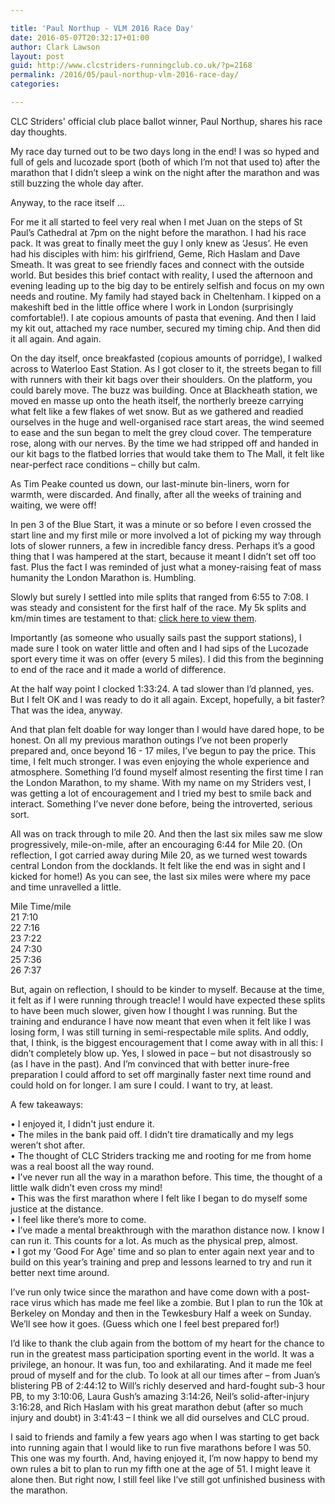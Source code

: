 ```yaml
---

title: 'Paul Northup - VLM 2016 Race Day'
date: 2016-05-07T20:32:17+01:00
author: Clark Lawson
layout: post
guid: http://www.clcstriders-runningclub.co.uk/?p=2168
permalink: /2016/05/paul-northup-vlm-2016-race-day/
categories:

---
```

CLC Striders' official club place ballot winner, Paul Northup, shares his race day thoughts.<!--more-->

My race day turned out to be two days long in the end! I was so hyped and full of gels and lucozade sport (both of which I’m not that used to) after the marathon that I didn’t sleep a wink on the night after the marathon and was still buzzing the whole day after. 

Anyway, to the race itself &#8230;

For me it all started to feel very real when I met Juan on the steps of St Paul’s Cathedral at 7pm on the night before the marathon. I had his race pack. It was great to finally meet the guy I only knew as ‘Jesus’. He even had his disciples with him: his girlfriend, Geme, Rich Haslam and Dave Smeath. It was great to see friendly faces and connect with the outside world. But besides this brief contact with reality, I used the afternoon and evening leading up to the big day to be entirely selfish and focus on my own needs and routine. My family had stayed back in Cheltenham. I kipped on a makeshift bed in the little office where I work in London (surprisingly comfortable!). I ate copious amounts of pasta that evening. And then I laid my kit out, attached my race number, secured my timing chip. And then did it all again. And again.

On the day itself, once breakfasted (copious amounts of porridge), I walked across to Waterloo East Station. As I got closer to it, the streets began to fill with runners with their kit bags over their shoulders. On the platform, you could barely move. The buzz was building. Once at Blackheath station, we moved en masse up onto the heath itself, the northerly breeze carrying what felt like a few flakes of wet snow. But as we gathered and readied ourselves in the huge and well-organised race start areas, the wind seemed to ease and the sun began to melt the grey cloud cover. The temperature rose, along with our nerves. By the time we had stripped off and handed in our kit bags to the flatbed lorries that would take them to The Mall, it felt like near-perfect race conditions – chilly but calm. 

As Tim Peake counted us down, our last-minute bin-liners, worn for warmth, were discarded. And finally, after all the weeks of training and waiting, we were off! 

In pen 3 of the Blue Start, it was a minute or so before I even crossed the start line and my first mile or more involved a lot of picking my way through lots of slower runners, a few in incredible fancy dress. Perhaps it’s a good thing that I was hampered at the start, because it meant I didn’t set off too fast. Plus the fact I was reminded of just what a money-raising feat of mass humanity the London Marathon is. Humbling.

Slowly but surely I settled into mile splits that ranged from 6:55 to 7:08. I was steady and consistent for the first half of the race. My 5k splits and km/min times are testament to that: <a href="http://results-2016.virginmoneylondonmarathon.com/2016/?content=detail&#038;fpid=search&#038;pid=search&#038;idp=9999990F5ECC8300001A7190&#038;lang=EN_CAP&#038;event=MAS&#038;search%5Bname%5D=northrup&#038;search%5Bsex%5D=%25&#038;search%5Bnation%5D=%25&#038;search_sort=name&#038;search_event=MAS" target="_blank">click here to view them</a>.

Importantly (as someone who usually sails past the support stations), I made sure I took on water little and often and I had sips of the Lucozade sport every time it was on offer (every 5 miles). I did this from the beginning to end of the race and it made a world of difference.

At the half way point I clocked 1:33:24. A tad slower than I’d planned, yes. But I felt OK and I was ready to do it all again. Except, hopefully, a bit faster? That was the idea, anyway.

And that plan felt doable for way longer than I would have dared hope, to be honest. On all my previous marathon outings I’ve not been properly prepared and, once beyond 16 - 17 miles, I’ve begun to pay the price. This time, I felt much stronger. I was even enjoying the whole experience and atmosphere. Something I’d found myself almost resenting the first time I ran the London Marathon, to my shame. With my name on my Striders vest, I was getting a lot of encouragement and I tried my best to smile back and interact. Something I’ve never done before, being the introverted, serious sort.

All was on track through to mile 20. And then the last six miles saw me slow progressively, mile-on-mile, after an encouraging 6:44 for Mile 20. (On reflection, I got carried away during Mile 20, as we turned west towards central London from the docklands. It felt like the end was in sight and I kicked for home!) As you can see, the last six miles were where my pace and time unravelled a little. 

Mile Time/mile  
21 7:10  
22 7:16  
23 7:22  
24 7:30  
25 7:36  
26 7:37

But, again on reflection, I should to be kinder to myself. Because at the time, it felt as if I were running through treacle! I would have expected these splits to have been much slower, given how I thought I was running. But the training and endurance I have now meant that even when it felt like I was losing form, I was still turning in semi-respectable mile splits. And oddly, that, I think, is the biggest encouragement that I come away with in all this: I didn’t completely blow up. Yes, I slowed in pace – but not disastrously so (as I have in the past). And I’m convinced that with better inure-free preparation I could afford to set off marginally faster next time round and could hold on for longer. I am sure I could. I want to try, at least.

A few takeaways: 

• I enjoyed it, I didn't just endure it.  
• The miles in the bank paid off. I didn’t tire dramatically and my legs weren’t shot after.  
• The thought of CLC Striders tracking me and rooting for me from home was a real boost all the way round.  
• I’ve never run all the way in a marathon before. This time, the thought of a little walk didn’t even cross my mind!  
• This was the first marathon where I felt like I began to do myself some justice at the distance.  
• I feel like there’s more to come.  
• I’ve made a mental breakthrough with the marathon distance now. I know I can run it. This counts for a lot. As much as the physical prep, almost.  
• I got my &#8216;Good For Age' time and so plan to enter again next year and to build on this year’s training and prep and lessons learned to try and run it better next time around.

I’ve run only twice since the marathon and have come down with a post-race virus which has made me feel like a zombie. But I plan to run the 10k at Berkeley on Monday and then in the Tewkesbury Half a week on Sunday. We’ll see how it goes. (Guess which one I feel best prepared for!)

I’d like to thank the club again from the bottom of my heart for the chance to run in the greatest mass participation sporting event in the world. It was a privilege, an honour. It was fun, too and exhilarating. And it made me feel proud of myself and for the club. To look at all our times after – from Juan’s blistering PB of 2:44:12 to Will’s richly deserved and hard-fought sub-3 hour PB, to my 3:10:06, Laura Gush’s amazing 3:14:26, Neil’s solid-after-injury 3:16:28, and Rich Haslam with his great marathon debut (after so much injury and doubt) in 3:41:43 – I think we all did ourselves and CLC proud.

I said to friends and family a few years ago when I was starting to get back into running again that I would like to run five marathons before I was 50. This one was my fourth. And, having enjoyed it, I’m now happy to bend my own rules a bit to plan to run my fifth one at the age of 51. I might leave it alone then. But right now, I still feel like I’ve still got unfinished business with the marathon.